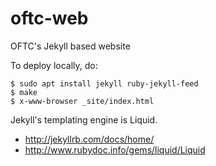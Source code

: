 oftc-web
========

OFTC's Jekyll based website

To deploy locally, do:

    $ sudo apt install jekyll ruby-jekyll-feed
    $ make
    $ x-www-browser _site/index.html

Jekyll's templating engine is Liquid.

* http://jekyllrb.com/docs/home/
* http://www.rubydoc.info/gems/liquid/Liquid
